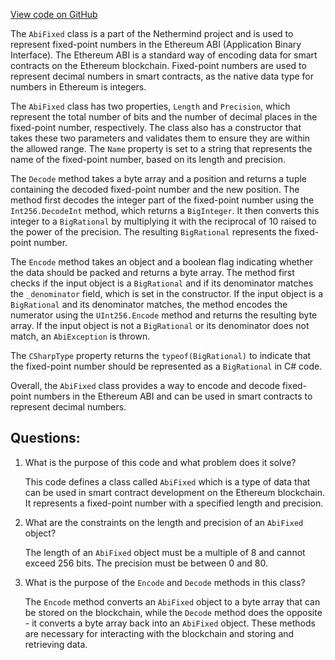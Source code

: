 [View code on GitHub](https://github.com/nethermindeth/nethermind/Nethermind.Abi/AbiFixed.cs)

The `AbiFixed` class is a part of the Nethermind project and is used to represent fixed-point numbers in the Ethereum ABI (Application Binary Interface). The Ethereum ABI is a standard way of encoding data for smart contracts on the Ethereum blockchain. Fixed-point numbers are used to represent decimal numbers in smart contracts, as the native data type for numbers in Ethereum is integers.

The `AbiFixed` class has two properties, `Length` and `Precision`, which represent the total number of bits and the number of decimal places in the fixed-point number, respectively. The class also has a constructor that takes these two parameters and validates them to ensure they are within the allowed range. The `Name` property is set to a string that represents the name of the fixed-point number, based on its length and precision.

The `Decode` method takes a byte array and a position and returns a tuple containing the decoded fixed-point number and the new position. The method first decodes the integer part of the fixed-point number using the `Int256.DecodeInt` method, which returns a `BigInteger`. It then converts this integer to a `BigRational` by multiplying it with the reciprocal of 10 raised to the power of the precision. The resulting `BigRational` represents the fixed-point number.

The `Encode` method takes an object and a boolean flag indicating whether the data should be packed and returns a byte array. The method first checks if the input object is a `BigRational` and if its denominator matches the `_denominator` field, which is set in the constructor. If the input object is a `BigRational` and its denominator matches, the method encodes the numerator using the `UInt256.Encode` method and returns the resulting byte array. If the input object is not a `BigRational` or its denominator does not match, an `AbiException` is thrown.

The `CSharpType` property returns the `typeof(BigRational)` to indicate that the fixed-point number should be represented as a `BigRational` in C# code.

Overall, the `AbiFixed` class provides a way to encode and decode fixed-point numbers in the Ethereum ABI and can be used in smart contracts to represent decimal numbers.
## Questions: 
 1. What is the purpose of this code and what problem does it solve?
    
    This code defines a class called `AbiFixed` which is a type of data that can be used in smart contract development on the Ethereum blockchain. It represents a fixed-point number with a specified length and precision.

2. What are the constraints on the length and precision of an `AbiFixed` object?
    
    The length of an `AbiFixed` object must be a multiple of 8 and cannot exceed 256 bits. The precision must be between 0 and 80.

3. What is the purpose of the `Encode` and `Decode` methods in this class?
    
    The `Encode` method converts an `AbiFixed` object to a byte array that can be stored on the blockchain, while the `Decode` method does the opposite - it converts a byte array back into an `AbiFixed` object. These methods are necessary for interacting with the blockchain and storing and retrieving data.